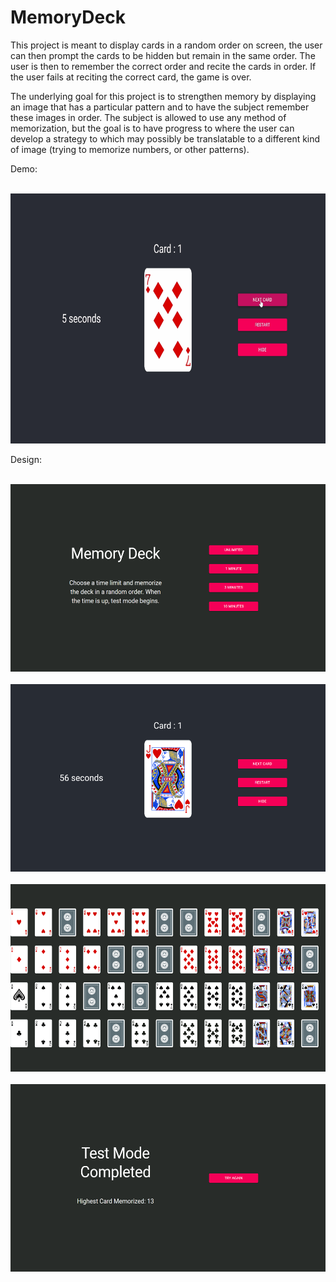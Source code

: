 # MemoryDeck
This project is meant to display cards in a random order on screen, the user can then prompt the cards to be 
hidden but remain in the same order. The user is then to remember the correct order and recite the cards in 
order. If the user fails at reciting the correct card, the game is over. 

The underlying goal for this project is to strengthen memory by displaying an image that has a particular 
pattern and to have the subject remember these images in order. The subject is allowed to use any method 
of memorization, but the goal is to have progress to where the user can develop a strategy to which may
possibly be translatable to a different kind of image (trying to memorize numbers, or other patterns).

Demo: 

<br>
<img height = "400" src = "https://github.com/jayagullano/MemoryDeck/blob/main/gitFiles/Screenrecording.gif"/>
<br>

Design:

<br>
<img height = "300" src = "https://github.com/jayagullano/MemoryDeck/blob/main/gitFiles/Image1.PNG"/>
<br>

<br>
<img height = "300" src = "https://github.com/jayagullano/MemoryDeck/blob/main/gitFiles/Image2.PNG"/>
<br>

<br>
<img height = "300" src = "https://github.com/jayagullano/MemoryDeck/blob/main/gitFiles/Image3.PNG"/>
<br>

<br>
<img height = "300" src = "https://github.com/jayagullano/MemoryDeck/blob/main/gitFiles/Image4.PNG"/>
<br>

